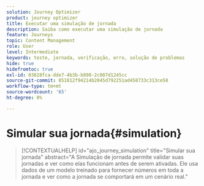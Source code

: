 ```yaml
---
solution: Journey Optimizer
product: journey optimizer
title: Executar uma simulação de jornada
description: Saiba como executar uma simulação de jornada
feature: Journeys
topic: Content Management
role: User
level: Intermediate
keywords: teste, jornada, verificação, erro, solução de problemas
hide: true
hidefromtoc: true
exl-id: 03828fca-dde7-4b3b-b890-2c007d1245cc
source-git-commit: 851812f94214b2045d792251ad458733c313ce58
workflow-type: tm+mt
source-wordcount: '65'
ht-degree: 0%

---
```


# Simular sua jornada{#simulation}

>[!CONTEXTUALHELP]
>id="ajo_journey_simulation"
>title="Simular sua jornada"
>abstract="A Simulação de jornada permite validar suas jornadas e ver como elas funcionam antes de serem ativadas. Ele usa dados de um modelo treinado para fornecer números em toda a jornada e ver como a jornada se comportará em um cenário real."
